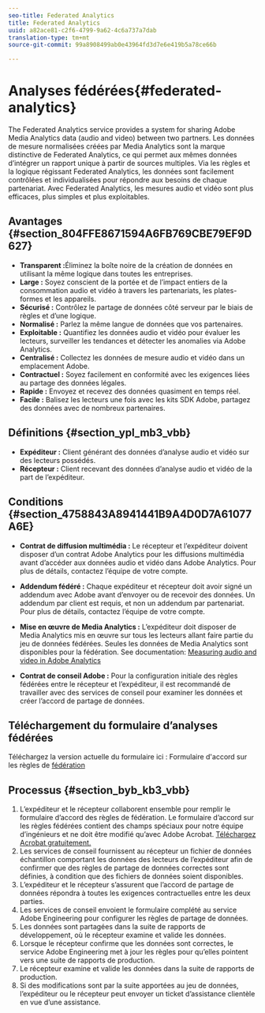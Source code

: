 ```yaml
---
seo-title: Federated Analytics
title: Federated Analytics
uuid: a82ace81-c2f6-4799-9a62-4c6a737a7dab
translation-type: tm+mt
source-git-commit: 99a8908499ab0e43964fd3d7e6e419b5a78ce66b

---
```



# Analyses fédérées{#federated-analytics}

The Federated Analytics service provides a system for sharing Adobe Media Analytics data (audio and video) between two partners.
Les données de mesure normalisées créées par Media Analytics sont la marque distinctive de Federated Analytics, ce qui permet aux mêmes données d’intégrer un rapport unique à partir de sources multiples.
Via les règles et la logique régissant Federated Analytics, les données sont facilement contrôlées et individualisées pour répondre aux besoins de chaque partenariat.
Avec Federated Analytics, les mesures audio et vidéo sont plus efficaces, plus simples et plus exploitables.

## Avantages {#section_804FFE8671594A6FB769CBE79EF9D627}

* **Transparent :**&#x200B;Éliminez la boîte noire de la création de données en utilisant la même logique dans toutes les entreprises.
* **Large :** Soyez conscient de la portée et de l’impact entiers de la consommation audio et vidéo à travers les partenariats, les plates-formes et les appareils.
* **Sécurisé :** Contrôlez le partage de données côté serveur par le biais de règles et d’une logique.
* **Normalisé :** Parlez la même langue de données que vos partenaires.
* **Exploitable :** Quantifiez les données audio et vidéo pour évaluer les lecteurs, surveiller les tendances et détecter les anomalies via Adobe Analytics.
* **Centralisé :** Collectez les données de mesure audio et vidéo dans un emplacement Adobe.
* **Contractuel :** Soyez facilement en conformité avec les exigences liées au partage des données légales.
* **Rapide :** Envoyez et recevez des données quasiment en temps réel.
* **Facile :** Balisez les lecteurs une fois avec les kits SDK Adobe, partagez des données avec de nombreux partenaires.

## Définitions {#section_ypl_mb3_vbb}

* **Expéditeur :** Client générant des données d’analyse audio et vidéo sur des lecteurs possédés.
* **Récepteur :** Client recevant des données d’analyse audio et vidéo de la part de l’expéditeur.

## Conditions {#section_4758843A8941441B9A4D0D7A61077A6E}

* **Contrat de diffusion multimédia :** Le récepteur et l’expéditeur doivent disposer d’un contrat Adobe Analytics pour les diffusions multimédia avant d’accéder aux données audio et vidéo dans Adobe Analytics. Pour plus de détails, contactez l’équipe de votre compte.
* **Addendum fédéré :** Chaque expéditeur et récepteur doit avoir signé un addendum avec Adobe avant d’envoyer ou de recevoir des données. Un addendum par client est requis, et non un addendum par partenariat. Pour plus de détails, contactez l’équipe de votre compte.
* **Mise en œuvre de Media Analytics :** L’expéditeur doit disposer de Media Analytics mis en œuvre sur tous les lecteurs allant faire partie du jeu de données fédérées. Seules les données de Media Analytics sont disponibles pour la fédération. See documentation: [Measuring audio and video in Adobe Analytics](/help/media-overview.md)

* **Contrat de conseil Adobe :** Pour la configuration initiale des règles fédérées entre le récepteur et l’expéditeur, il est recommandé de travailler avec des services de conseil pour examiner les données et créer l’accord de partage de données.

## Téléchargement du formulaire d’analyses fédérées

Téléchargez la version actuelle du formulaire ici : Formulaire d'accord sur les règles de [fédération](/assets/federated_analytics_form.pdf)

## Processus {#section_byb_kb3_vbb}

1. L’expéditeur et le récepteur collaborent ensemble pour remplir le formulaire d’accord des règles de fédération. Le formulaire d’accord sur les règles fédérées contient des champs spéciaux pour notre équipe d’ingénieurs et ne doit être modifié qu’avec Adobe Acrobat. [Téléchargez Acrobat gratuitement.](https://get.adobe.com/reader/)
1. Les services de conseil fournissent au récepteur un fichier de données échantillon comportant les données des lecteurs de l’expéditeur afin de confirmer que des règles de partage de données correctes sont définies, à condition que des fichiers de données soient disponibles.
1. L’expéditeur et le récepteur s’assurent que l’accord de partage de données répondra à toutes les exigences contractuelles entre les deux parties.
1. Les services de conseil envoient le formulaire complété au service Adobe Engineering pour configurer les règles de partage de données.
1. Les données sont partagées dans la suite de rapports de développement, où le récepteur examine et valide les données.
1. Lorsque le récepteur confirme que les données sont correctes, le service Adobe Engineering met à jour les règles pour qu’elles pointent vers une suite de rapports de production.
1. Le récepteur examine et valide les données dans la suite de rapports de production.
1. Si des modifications sont par la suite apportées au jeu de données, l’expéditeur ou le récepteur peut envoyer un ticket d’assistance clientèle en vue d’une assistance.


